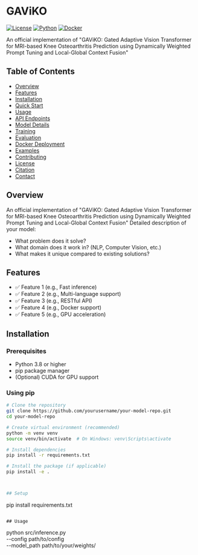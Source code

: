 # GAViKO


[![License](https://img.shields.io/badge/License-MIT-blue.svg)](LICENSE)
[![Python](https://img.shields.io/badge/Python-3.11%2B-blue.svg)]()
[![Docker](https://img.shields.io/badge/Docker-Supported-blue.svg)]()

An official implementation of "GAViKO: Gated Adaptive Vision Transformer for MRI-based Knee Osteoarthritis Prediction using Dynamically Weighted Prompt Tuning and Local-Global Context Fusion"
## Table of Contents
- [Overview](#overview)
- [Features](#features)
- [Installation](#installation)
- [Quick Start](#quick-start)
- [Usage](#usage)
- [API Endpoints](#api-endpoints)
- [Model Details](#model-details)
- [Training](#training)
- [Evaluation](#evaluation)
- [Docker Deployment](#docker-deployment)
- [Examples](#examples)
- [Contributing](#contributing)
- [License](#license)
- [Citation](#citation)
- [Contact](#contact)

## Overview
An official implementation of "GAViKO: Gated Adaptive Vision Transformer for MRI-based Knee Osteoarthritis Prediction using Dynamically Weighted Prompt Tuning and Local-Global Context Fusion"
Detailed description of your model:
- What problem does it solve?
- What domain does it work in? (NLP, Computer Vision, etc.)
- What makes it unique compared to existing solutions?

## Features

- ✅ Feature 1 (e.g., Fast inference)
- ✅ Feature 2 (e.g., Multi-language support)
- ✅ Feature 3 (e.g., RESTful API)
- ✅ Feature 4 (e.g., Docker support)
- ✅ Feature 5 (e.g., GPU acceleration)

## Installation

### Prerequisites
- Python 3.8 or higher
- pip package manager
- (Optional) CUDA for GPU support

### Using pip
```bash
# Clone the repository
git clone https://github.com/yourusername/your-model-repo.git
cd your-model-repo

# Create virtual environment (recommended)
python -m venv venv
source venv/bin/activate  # On Windows: venv\Scripts\activate

# Install dependencies
pip install -r requirements.txt

# Install the package (if applicable)
pip install -e .



## Setup
```
pip install requirements.txt
```

## Usage

```
python src/inference.py \
 --config path/to/config \
 --model_path path/to/your/weights/
```

